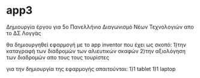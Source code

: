 # app3
Δημιουργία έργου για 5ο Πανελλήνιο Διαγωνισμό Νέων Τεχνολογιών απο το ΔΣ Λογγάς

θα δημιουργηθεί εφαρμογή με το app inventor που έχει ως σκοπό:
1)την καταγραφή των διαδρομών των αλιευτικών σκαφών 
2)την αξιολόγηση των διαδρομών απο τους τους τουρίστες

για την δημιουργία της εφαρμογής απαιτούνται:
1)1 tablet
1)1 laptop
